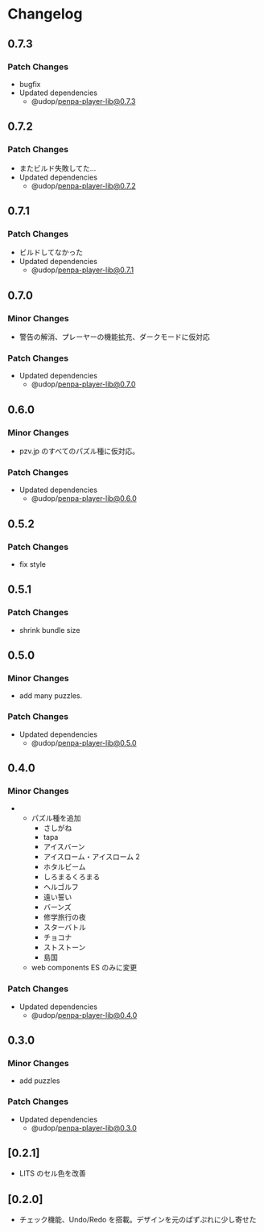 # Changelog

## 0.7.3

### Patch Changes

- bugfix
- Updated dependencies
  - @udop/penpa-player-lib@0.7.3

## 0.7.2

### Patch Changes

- またビルド失敗してた...
- Updated dependencies
  - @udop/penpa-player-lib@0.7.2

## 0.7.1

### Patch Changes

- ビルドしてなかった
- Updated dependencies
  - @udop/penpa-player-lib@0.7.1

## 0.7.0

### Minor Changes

- 警告の解消、プレーヤーの機能拡充、ダークモードに仮対応

### Patch Changes

- Updated dependencies
  - @udop/penpa-player-lib@0.7.0

## 0.6.0

### Minor Changes

- pzv.jp のすべてのパズル種に仮対応。

### Patch Changes

- Updated dependencies
  - @udop/penpa-player-lib@0.6.0

## 0.5.2

### Patch Changes

- fix style

## 0.5.1

### Patch Changes

- shrink bundle size

## 0.5.0

### Minor Changes

- add many puzzles.

### Patch Changes

- Updated dependencies
  - @udop/penpa-player-lib@0.5.0

## 0.4.0

### Minor Changes

- - パズル種を追加
    - さしがね
    - tapa
    - アイスバーン
    - アイスローム・アイスローム 2
    - ホタルビーム
    - しろまるくろまる
    - ヘルゴルフ
    - 遠い誓い
    - バーンズ
    - 修学旅行の夜
    - スターバトル
    - チョコナ
    - ストストーン
    - 島国
  - web components ES のみに変更

### Patch Changes

- Updated dependencies
  - @udop/penpa-player-lib@0.4.0

## 0.3.0

### Minor Changes

- add puzzles

### Patch Changes

- Updated dependencies
  - @udop/penpa-player-lib@0.3.0

## [0.2.1]

- LITS のセル色を改善

## [0.2.0]

- チェック機能、Undo/Redo を搭載。デザインを元のぱずぷれに少し寄せた
